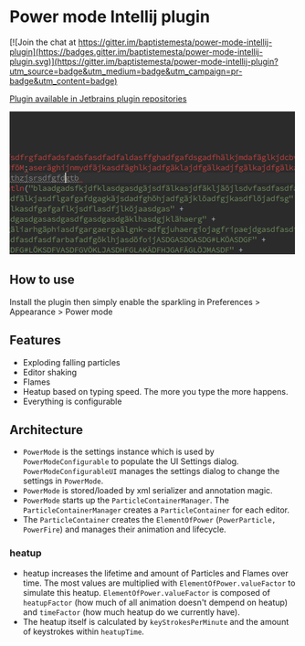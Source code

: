 Power mode Intellij plugin
======================

[![Join the chat at https://gitter.im/baptistemesta/power-mode-intellij-plugin](https://badges.gitter.im/baptistemesta/power-mode-intellij-plugin.svg)](https://gitter.im/baptistemesta/power-mode-intellij-plugin?utm_source=badge&utm_medium=badge&utm_campaign=pr-badge&utm_content=badge)

[Plugin available in Jetbrains plugin repositories](https://plugins.jetbrains.com/plugin/8251)

![Demo](/images/powerMode.gif)

How to use
---------

Install the plugin then simply enable the sparkling in Preferences > Appearance > Power mode

## Features
* Exploding falling particles
* Editor shaking
* Flames
* Heatup based on typing speed. The more you type the more happens.
* Everything is configurable

 
## Architecture

* `PowerMode` is the settings instance which is used by `PowerModeConfigurable` to populate the UI Settings dialog.
                   `PowerModeConfigurableUI` manages the settings dialog to change the settings in `PowerMode`.
*  `PowerMode` is stored/loaded by xml serializer and annotation magic.
*  `PowerMode` starts up the `ParticleContainerManager`. The `ParticleContainerManager` creates a `ParticleContainer` for each editor.
* The `ParticleContainer` creates the `ElementOfPower` (`PowerParticle, PowerFire`) and manages their animation and lifecycle. 

### heatup

* heatup increases the lifetime and amount of Particles and Flames over time. The most values are multiplied with `ElementOfPower.valueFactor` to simulate this heatup.
`ElementOfPower.valueFactor` is composed of `heatupFactor` (how much of all animation doesn't dempend on heatup) and `timeFactor` (how much heatup do we currently have).
* The heatup itself is calculated by `keyStrokesPerMinute` and the amount of keystrokes within `heatupTime`.
